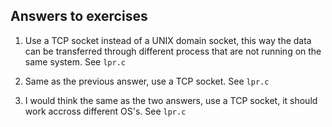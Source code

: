 ## Answers to exercises

1. Use a TCP socket instead of a UNIX domain socket, this way the data can be transferred through different process that are not running on the same system. See `lpr.c`

2. Same as the previous answer, use a TCP socket. See `lpr.c`

3. I would think the same as the two answers, use a TCP socket, it should work accross different OS's. See `lpr.c`
